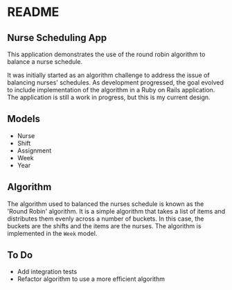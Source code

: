 # README

## Nurse Scheduling App
This application demonstrates the use of the round robin algorithm to balance a nurse schedule.

It was initially started as an algorithm challenge to address the issue of balancing nurses' schedules. As development progressed, the goal evolved to include implementation of the algorithm in a Ruby on Rails application. The application is still a work in progress, but this is my current design.

## Models
* Nurse
* Shift
* Assignment
* Week
* Year


## Algorithm
The algorithm used to balanced the nurses schedule is known as the 'Round Robin' algorithm. It is a simple algorithm that takes a list of items and distributes them evenly across a number of buckets. In this case, the buckets are the shifts and the items are the nurses. The algorithm is implemented in the `Week` model.



## To Do
* Add integration tests
* Refactor algorithm to use a more efficient algorithm
